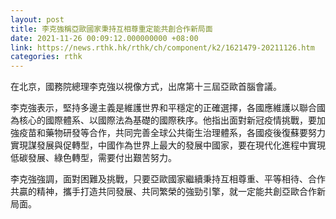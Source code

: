 ```yaml
---
layout: post
title: 李克強稱亞歐國家秉持互相尊重定能共創合作新局面
date: 2021-11-26 00:09:12.000000000 +08:00
link: https://news.rthk.hk/rthk/ch/component/k2/1621479-20211126.htm
categories: rthk
---
```


在北京，國務院總理李克強以視像方式，出席第十三屆亞歐首腦會議。

李克強表示，堅持多邊主義是維護世界和平穩定的正確選擇，各國應維護以聯合國為核心的國際體系、以國際法為基礎的國際秩序。他指出面對新冠疫情挑戰，要加強疫苗和藥物研發等合作，共同完善全球公共衛生治理體系，各國疫後復蘇要努力實現謀發展與促轉型，中國作為世界上最大的發展中國家，要在現代化進程中實現低碳發展、綠色轉型，需要付出艱苦努力。

李克強強調，面對困難及挑戰，只要亞歐國家繼續秉持互相尊重、平等相待、合作共贏的精神，攜手打造共同發展、共同繁榮的強勁引擎，就一定能共創亞歐合作新局面。

